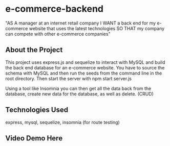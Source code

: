 # e-commerce-backend
"AS A manager at an internet retail company
I WANT a back end for my e-commerce website that uses the latest technologies
SO THAT my company can compete with other e-commerce companies"

## About the Project
This project uses express.js and sequelize to interact with MySQL and build the back end database for an e-commerce website. You have to source the schema with MySQL and then run the seeds from the command line in the root directory. Then start the server with npm start server.js

Using a tool like Insomnia you can then get all the data back from the database, create new data for the database, as well as delete. (CRUD)


## Technologies Used
express, mysql, sequelize, insomnia (for route testing)

## Video Demo Here
